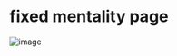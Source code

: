 # fixed mentality page

![image](https://divcomplatformstaging.s3.amazonaws.com/asap-staging.divcomstaging.com/images/cd64b3944bf8aa29f3bf71b82b34d039.png)